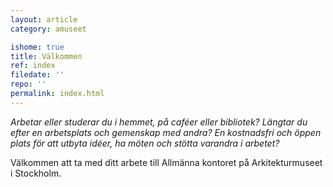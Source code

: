 ```yaml
---
layout: article
category: amuseet

ishome: true
title: Välkommen
ref: index
filedate: ''
repo: ''
permalink: index.html
---
```


*Arbetar eller studerar du i hemmet, på caféer eller bibliotek? Längtar du efter en arbetsplats och gemenskap med andra? En kostnadsfri och öppen plats för att utbyta idéer, ha möten och stötta varandra i arbetet?*

Välkommen att ta med ditt arbete till Allmänna kontoret på Arkitekturmuseet i Stockholm.